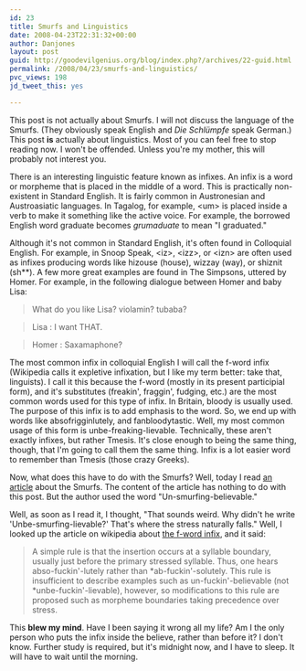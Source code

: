 ```yaml
---
id: 23
title: Smurfs and Linguistics
date: 2008-04-23T22:31:32+00:00
author: Danjones
layout: post
guid: http://goodevilgenius.org/blog/index.php?/archives/22-guid.html
permalink: /2008/04/23/smurfs-and-linguistics/
pvc_views: 198
jd_tweet_this: yes

---
```

This post is not actually about Smurfs. I will not discuss the language of the Smurfs. (They obviously speak English and _Die Schlümpfe_ speak German.) This post **is** actually about linguistics. Most of you can feel free to stop reading now. I won't be offended. Unless you're my mother, this will probably not interest you.

There is an interesting linguistic feature known as infixes. An infix is a word or morpheme that is placed in the middle of a word. This is practically non-existent in Standard English. It is fairly common in Austronesian and Austroasiatic languages. In Tagalog, for example, &lt;um> is placed inside a verb to make it something like the active voice. For example, the borrowed English word graduate becomes _grumaduate_ to mean "I graduated."

Although it's not common in Standard English, it's often found in Colloquial English. For example, in Snoop Speak, &lt;iz>, &lt;izz>, or &lt;izn> are often used as infixes producing words like hizouse (house), wizzay (way), or shiznit (sh**). A few more great examples are found in The Simpsons, uttered by Homer. For example, in the following dialogue between Homer and baby Lisa:

> What do you like Lisa? violamin? tubaba?
  
> Lisa : I want THAT.
  
> Homer : Saxamaphone?

The most common infix in colloquial English I will call the f-word infix (Wikipedia calls it expletive infixation, but I like my term better: take that, linguists). I call it this because the f-word (mostly in its present participial form), and it's substitutes (freakin', fraggin', fudging, etc.) are the most common words used for this type of infix. In Britain, bloody is usually used. The purpose of this infix is to add emphasis to the word. So, we end up with words like absofrigginlutely, and fanbloodytastic. Well, my most common usage of this form is unbe-freaking-lievable. Technically, these aren't exactly infixes, but rather Tmesis. It's close enough to being the same thing, though, that I'm going to call them the same thing. Infix is a lot easier word to remember than Tmesis (those crazy Greeks).

Now, what does this have to do with the Smurfs? Well, today I read [an article](http://www.jeffrubinjeffrubin.com/post/32473645) about the Smurfs. The content of the article has nothing to do with this post. But the author used the word "Un-smurfing-believable."

Well, as soon as I read it, I thought, "That sounds weird. Why didn't he write 'Unbe-smurfing-lievable?' That's where the stress naturally falls." Well, I looked up the article on wikipedia about [the f-word infix](http://en.wikipedia.org/wiki/Expletive_infixation), and it said:

> A simple rule is that the insertion occurs at a syllable boundary, usually just before the primary stressed syllable. Thus, one hears abso-fuckin'-lutely rather than \*ab-fuckin'-solutely. This rule is insufficient to describe examples such as un-fuckin'-believable (not \*unbe-fuckin'-lievable), however, so modifications to this rule are proposed such as morpheme boundaries taking precedence over stress.

This **blew my mind**. Have I been saying it wrong all my life? Am I the only person who puts the infix inside the believe, rather than before it? I don't know. Further study is required, but it's midnight now, and I have to sleep. It will have to wait until the morning.
